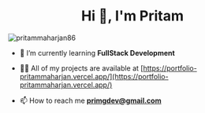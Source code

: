 <h1 align="center">Hi 👋, I'm Pritam</h1>
<p align="left"> <img src="https://komarev.com/ghpvc/?username=pritammaharjan86&label=Profile%20views&color=0e75b6&style=flat" alt="pritammaharjan86" /> </p>

- 🌱 I’m currently learning **FullStack Development**

- 👨‍💻 All of my projects are available at [https://portfolio-pritammaharjan.vercel.app/](https://portfolio-pritammaharjan.vercel.app/)

- 📫 How to reach me **primgdev@gmail.com**

